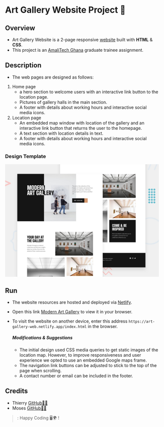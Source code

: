 # Art Gallery Website Project 📂

## Overview
- Art Gallery Website is a 2-page responsive [website](https://github.com/ThierryAalitech/art-gallery-website#run) built with **HTML** &amp; **CSS**.
- This project is an [AmaliTech Ghana](https://www.amalitech.org) graduate trainee assignment. 

## Description
  - The web pages are designed as follows:
  1. Home page 
      - a hero section to welcome users with an interactive link button to the location page.
      - Pictures of gallery halls in the main section. 
      - A footer with details about working hours and interactive social media icons.
  2. Location page
      - An embedded map window with location of the gallery and an interactive link button that 
        returns the user to the homepage.
      - A text section with location details in text.
      - A footer with details about working hours and interactive social media icons.

### Design Template
![Design Template](./assets/preview.jpg)

## Run
- The website resources are hosted and deployed via [Netlify](https://www.netlify.com).
- Open this link [Modern Art Gallery](https://art-gallery-web.netlify.app/index.html) to view it in your browser.
- To visit the website on another device, enter this address ```https://art-gallery-web.netlify.app/index.html``` in the browser.

  ##### Modifications &amp; Suggestions
     - The initial design used CSS media queries to get static images of the location map. However, to improve responsiveness and user experience we opted to use           an embedded Google maps frame.
     -  The navigation link buttons can be adjusted to stick to the top of the page when scrolling.
     -  A contact number or email can be included in the footer.

## Credits
- Thierry [GitHub👨‍💻](https://github.com/ThierryAalitech)
- Moses  [GitHub👨‍💻](https://github.com/mtenkorang)

>: Happy Coding 🖥️🌍 !
